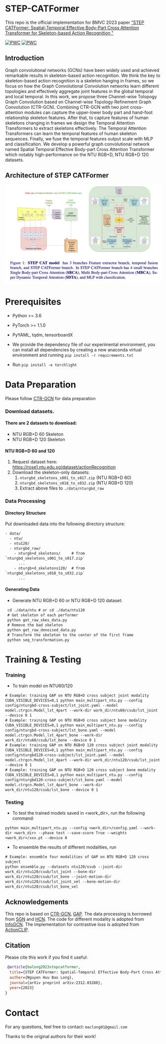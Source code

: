 # STEP-CATFormer

This repo is the official implementation for BMVC 2023 paper ["STEP CATFormer: Spatial-Temporal Effective Body-Part Cross Attention Transformer for Skeleton-based Action Recognition
"]([https://arxiv.org/abs/2208.05318](https://arxiv.org/abs/2312.03288))

[![PWC](https://img.shields.io/endpoint.svg?url=https://paperswithcode.com/badge/step-catformer-spatial-temporal-effective/skeleton-based-action-recognition-on-ntu-rgbd-1)](https://paperswithcode.com/sota/skeleton-based-action-recognition-on-ntu-rgbd-1?p=step-catformer-spatial-temporal-effective)
[![PWC](https://img.shields.io/endpoint.svg?url=https://paperswithcode.com/badge/step-catformer-spatial-temporal-effective/skeleton-based-action-recognition-on-ntu-rgbd)](https://paperswithcode.com/sota/skeleton-based-action-recognition-on-ntu-rgbd?p=step-catformer-spatial-temporal-effective)

## Introduction

   Graph convolutional networks (GCNs) have been widely used and achieved remarkable results in skeleton-based action recognition. We think the key to skeleton-based action recognition is a skeleton hanging in frames, so we focus on how the Graph Convolutional Convolution networks learn different topologies and effectively aggregate joint features in the global temporal and local temporal. In this work, we propose three Channel-wise Tolopogy Graph Convolution based on Channel-wise Topology Refinement Graph Convolution (CTR-GCN). Combining CTR-GCN with two joint cross-attention modules can capture the upper-lower body part and hand-foot relationship skeleton features. After that, to capture features of human skeletons changing in frames we design the Temporal Attention Transformers to extract skeletons effectively. The Temporal Attention Transformers can learn the temporal features of human skeleton sequences. Finally, we fuse the temporal features output scale with MLP and classification. We develop a powerful graph convolutional network named Spatial Temporal Effective Body-part Cross Attention Transformer which notably high-performance on the NTU RGB+D, NTU RGB+D 120 datasets.

## Architecture of STEP CATFormer

![teaser](STEPCATFormer.png)

# Prerequisites

- Python >= 3.6
- PyTorch >= 1.1.0
- PyYAML, tqdm, tensorboardX


- We provide the dependency file of our experimental environment, you can install all dependencies by creating a new anaconda virtual environment and running `pip install -r requirements.txt `
- Run `pip install -e torchlight` 

# Data Preparation

Please follow [CTR-GCN](https://github.com/Uason-Chen/CTR-GCN) for data preparation

### Download datasets.

#### There are 2 datasets to download:

- NTU RGB+D 60 Skeleton
- NTU RGB+D 120 Skeleton


#### NTU RGB+D 60 and 120

1. Request dataset here: https://rose1.ntu.edu.sg/dataset/actionRecognition
2. Download the skeleton-only datasets:
   1. `nturgbd_skeletons_s001_to_s017.zip` (NTU RGB+D 60)
   2. `nturgbd_skeletons_s018_to_s032.zip` (NTU RGB+D 120)
   3. Extract above files to `./data/nturgbd_raw`



### Data Processing

#### Directory Structure

Put downloaded data into the following directory structure:

```
- data/
  - ntu/
  - ntu120/
  - nturgbd_raw/
    - nturgb+d_skeletons/     # from `nturgbd_skeletons_s001_to_s017.zip`
      ...
    - nturgb+d_skeletons120/  # from `nturgbd_skeletons_s018_to_s032.zip`
      ...
```

#### Generating Data

- Generate NTU RGB+D 60 or NTU RGB+D 120 dataset:

```
 cd ./data/ntu # or cd ./data/ntu120
 # Get skeleton of each performer
 python get_raw_skes_data.py
 # Remove the bad skeleton 
 python get_raw_denoised_data.py
 # Transform the skeleton to the center of the first frame
 python seq_transformation.py
```



# Training & Testing

### Training

- To train model on NTU60/120

```
# Example: training GAP on NTU RGB+D cross subject joint modality
CUDA_VISIBLE_DEVICES=0,1 python main_multipart_ntu.py --config config/nturgbd-cross-subject/lst_joint.yaml --model model.ctrgcn.Model_lst_4part --work-dir work_dir/ntu60/csub/lst_joint --device 0 1
# Example: training GAP on NTU RGB+D cross subject bone modality
CUDA_VISIBLE_DEVICES=0,1 python main_multipart_ntu.py --config config/nturgbd-cross-subject/lst_bone.yaml --model model.ctrgcn.Model_lst_4part_bone --work-dir work_dir/ntu60/csub/lst_bone --device 0 1
# Example: training GAP on NTU RGB+D 120 cross subject joint modality
CUDA_VISIBLE_DEVICES=0,1 python main_multipart_ntu.py --config config/nturgbd120-cross-subject/lst_joint.yaml --model model.ctrgcn.Model_lst_4part --work-dir work_dir/ntu120/csub/lst_joint --device 0 1
# Example: training GAP on NTU RGB+D 120 cross subject bone modality
CUDA_VISIBLE_DEVICES=0,1 python main_multipart_ntu.py --config config/nturgbd120-cross-subject/lst_bone.yaml --model model.ctrgcn.Model_lst_4part_bone --work-dir work_dir/ntu120/csub/lst_bone --device 0 1
```


### Testing

- To test the trained models saved in <work_dir>, run the following command:

```
python main_multipart_ntu.py --config <work_dir>/config.yaml --work-dir <work_dir> --phase test --save-score True --weights <work_dir>/xxx.pt --device 0
```

- To ensemble the results of different modalities, run 
```
# Example: ensemble four modalities of GAP on NTU RGB+D 120 cross subject
python ensemble.py --datasets ntu120/xsub --joint-dir work_dir/ntu120/csub/lst_joint --bone-dir work_dir/ntu120/csub/lst_bone --joint-motion-dir work_dir/ntu120/csub/lst_joint_vel --bone-motion-dir work_dir/ntu120/csub/lst_bone_vel
```

## Acknowledgements

This repo is based on [CTR-GCN](https://github.com/Uason-Chen/CTR-GCN), [GAP](https://github.com/martinxm/gap). The data processing is borrowed from [SGN](https://github.com/microsoft/SGN) and [HCN](https://github.com/huguyuehuhu/HCN-pytorch). The code for different modality is adopted from [InfoGCN](https://github.com/stnoah1/infogcn). The implementation for contrastive loss is adopted from [ActionCLIP](https://github.com/sallymmx/ActionCLIP).

## Citation

Please cite this work if you find it useful:
````BibTeX
 @article{balong2023stepcatformer,
  title={STEP CATFormer: Spatial-Temporal Effective Body-Part Cross Attention Transformer for Skeleton-based Action Recognition},
  author={Nguyen Huu Bao Long},
  journal={arXiv preprint arXiv:2312.03288},
  year={2023}
}
````

# Contact
For any questions, feel free to contact: `maclong01@gmail.com`


Thanks to the original authors for their work!
